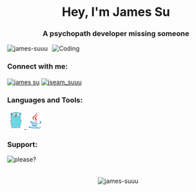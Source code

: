 <h1 align="center">Hey, I'm James Su</h1>
<h3 align="center">A psychopath developer missing someone</h3>
<img align="right" alt="Coding" width="400" src="https://i.pinimg.com/564x/f1/5f/2f/f15f2f45884980a4ccc2a31344f4c2e7.jpg">


<p align="left"> <img src="https://komarev.com/ghpvc/?username=james-suuu&label=Profile%20views&color=0e75b6&style=flat" alt="james-suuu" /> </p>

<h3 align="left">Connect with me:</h3>
<p align="left">
<a href="https://fb.com/james su" target="blank"><img align="center" src="https://raw.githubusercontent.com/rahuldkjain/github-profile-readme-generator/master/src/images/icons/Social/facebook.svg" alt="james su" height="30" width="40" /></a>
<a href="https://instagram.com/jseam_suuu" target="blank"><img align="center" src="https://raw.githubusercontent.com/rahuldkjain/github-profile-readme-generator/master/src/images/icons/Social/instagram.svg" alt="jseam_suuu" height="30" width="40" /></a>
</p>

<h3 align="left">Languages and Tools:</h3>
<p align="left"> <a href="https://golang.org" target="_blank" rel="noreferrer"> <img src="https://raw.githubusercontent.com/devicons/devicon/master/icons/go/go-original.svg" alt="go" width="40" height="40"/> </a> <a href="https://www.java.com" target="_blank" rel="noreferrer"> <img src="https://raw.githubusercontent.com/devicons/devicon/master/icons/java/java-original.svg" alt="java" width="40" height="40"/> </a> </p>

<h3 align="left">Support:</h3>
<p><a href="https://ko-fi.com/please?"> <img align="left" src="https://cdn.ko-fi.com/cdn/kofi3.png?v=3" height="50" width="210" alt="please?" /></a></p><br><br>

<p><img align="center" src="https://github-readme-streak-stats.herokuapp.com/?user=james-suuu&" alt="james-suuu" /></p>
